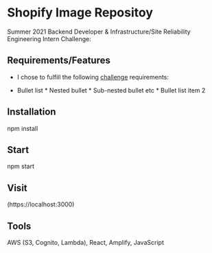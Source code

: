 # Shopify Image Repositoy

Summer 2021 Backend Developer & Infrastructure/Site Reliability Engineering Intern Challenge:

## Requirements/Features

* I chose to fulfill the following [challenge](https://docs.google.com/document/d/1ZKRywXQLZWOqVOHC4JkF3LqdpO3Llpfk_CkZPR8bjak/edit) requirements:
                  
* Bullet list
              * Nested bullet
                  * Sub-nested bullet etc
          * Bullet list item 2
          
## Installation

npm install

## Start

npm start

## Visit

(https://localhost:3000)

## Tools

 AWS (S3, Cognito, Lambda), React, Amplify, JavaScript

